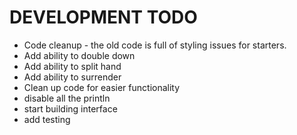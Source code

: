 # DEVELOPMENT TODO

 * Code cleanup - the old code is full of styling issues for starters.
 * Add ability to double down
 * Add ability to split hand
 * Add ability to surrender
 * Clean up code for easier functionality
 * disable all the println
 * start building interface
 * add testing


